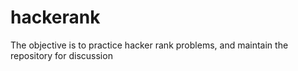 # hackerank
The objective is to practice hacker rank problems, and maintain the repository for discussion
